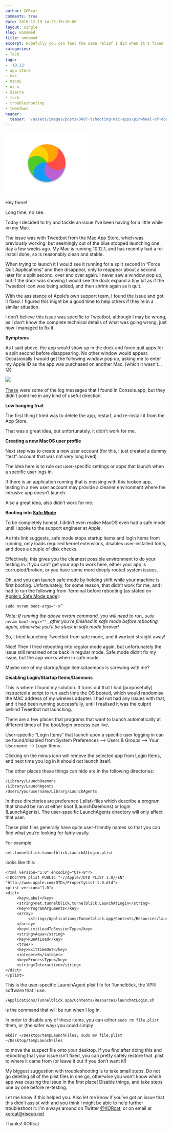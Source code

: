```yaml
---
author: XORcat
comments: true
date: 2016-12-19 14:25:35+10:00
layout: single
slug: unnamed
title: unnamed
excerpt: Hopefully you can feel the same relief I did when it's fixed
categories:
- Tech
tags:
- '10.12'
- app store
- mac
- macOS
- os x
- Sierra
- tech
- troubleshooting
- tweetbot
header:
  teaser: "/assets/images/posts/0007-tshooting-mac-apps/pinwheel-of-doom.png"
---
```


![Pinwheel of Doom](/assets/images/posts/0007-tshooting-mac-apps/pinwheel-of-doom.png)

Hey there!

Long time, no see.

Today I decided to try and tackle an issue I’ve been having for a little while on my Mac.

The issue was with Tweetbot from the Mac App Store, which was previously working, but seemingly out of the blue stopped launching one day a few weeks ago. My Mac is running 10.12.1, and has recently had a re-install done, so is reasonably clean and stable.

When trying to launch it I would see it running for a split second in “Force Quit Applications” and then disappear, only to reappear about a second later for a split second, over and over again. I never saw a window pop up, but if the dock was showing I would see the dock expand a tiny bit as if the Tweetbot icon was being added, and then shrink again as it quit.

With the assistance of Apple’s own support team, I found the issue and got it fixed. I figured this might be a good time to help others if they’re in a similar situation.

I don’t believe this issue was specific to Tweetbot, although I may be wrong, as I don’t know the complete technical details of what was going wrong, just how I managed to fix it.

**Symptoms**

As I said above, the app would show up in the dock and force quit apps for a split second before disappearing. No other window would appear.
Occasionally I would get the following window pop up, asking me to enter my Apple ID as the app was purchased on another Mac.
(which it wasn’t… 😟)

[![](https://pbs.twimg.com/media/Cx7Ly3EXcAEagCx.jpg)](https://pbs.twimg.com/media/Cx7Ly3EXcAEagCx.jpg)

[These](http://pastebin.com/s0xa4CPm) were some of the log messages that I found in Console.app, but they didn’t point me in any kind of useful direction.

**Low hanging fruit**

The first thing I tried was to delete the app, restart, and re-install it from the App Store.

That was a great idea, but unfortunately, it didn’t work for me.

**Creating a new MacOS user profile**

Next step was to create a new user account (for this, I just created a dummy “test” account that was not very long lived).

The idea here is to rule out user-specific settings or apps that launch when a specific user logs in.

If there is an application running that is messing with this broken app, testing in a new user account may provide a cleaner environment where the intrusive app doesn’t launch.

Also a great idea, also didn’t work for me.

**Booting into [Safe Mode](https://support.apple.com/en-us/HT201262)**

To be completely honest, I didn’t even realise MacOS even had a safe mode until I spoke to the support engineer at Apple.

As this link suggests, safe mode stops startup items and login items from running, only loads required kernel extensions, disables user-installed fonts, and does a couple of disk checks.

Effectively, this gives you the cleanest possible environment to do your testing in. If you can’t get your app to work here, either your app is corrupted/broken, or you have some more deeply rooted system issues.

Oh, and you can launch safe mode by holding shift while your machine is first booting. Unfortunately, for some reason, that didn’t work for me, and I had to run the following from Terminal before rebooting (as stated on [Apple's Safe Mode page](https://support.apple.com/en-us/HT201262)):
    
    sudo nvram boot-args="-x”

*Note: If running the above nvram command, you will need to run_ `sudo nvram boot-args=""` _after you’re finished in safe mode before rebooting again, otherwise you’ll be stuck in safe mode forever!*

So, I tried launching Tweetbot from safe mode, and it worked straight away!

Nice! Then I tried rebooting into regular mode again, but unfortunately the issue still remained once back in regular mode. Safe mode didn’t fix my issue, but the app works when in safe mode.

Maybe one of my startup/login items/daemons is screwing with me?

**Disabling Login/Startup Items/Daemons**

This is where I found my solution. It turns out that I had (purposefully) instructed a script to run each time the OS booted, which would randomise the MAC address of my wireless adapter. I had not had any issues with that, and it had been running successfully, until I realised it was the culprit behind Tweetbot not launching.

There are a few places that programs that want to launch automatically at different times of the boot/login process can live.

User-specific “Login Items” that launch upon a specific user logging in can be found/disabled from System Preferences —> Users & Groups —> Your Username —> Login Items.

Clicking on the minus icon will remove the selected app from Login Items, and next time you log in it should not launch itself.

The other places these things can hide are in the following directories:

    
    /Library/LaunchDaemons
    /Library/LaunchAgents
    /Users/yourusername/Library/LaunchAgents


In these directories are preference (.plist) files which describe a program that should be run at either boot (LaunchDaemons) or login (LaunchAgents). The user-specific LaunchAgents directory will only affect that user.

These plist files generally have quite user-friendly names so that you can find what you’re looking for fairly easily.

For example:
    
    net.tunnelblick.tunnelblick.LaunchAtLogin.plist

looks like this:
    
    <?xml version="1.0" encoding="UTF-8"?>
    <!DOCTYPE plist PUBLIC "-//Apple//DTD PLIST 1.0//EN" "http://www.apple.com/DTDs/PropertyList-1.0.dtd">
    <plist version="1.0">
    <dict>
         <key>Label</key>
         <string>net.tunnelblick.tunnelblick.LaunchAtLogin</string>
         <key>ProgramArguments</key>
         <array>
              <string>/Applications/Tunnelblick.app/Contents/Resources/launchAtLogin.sh</string>
         </array>
         <key>LimitLoadToSessionType</key>
         <string>Aqua</string>
         <key>RunAtLoad</key>
         <true/>
         <key>ExitTimeOut</key>
         <integer>0</integer>
         <key>ProcessType</key>
         <string>Interactive</string>
    </dict>
    </plist>

This is the user-specific LaunchAgent plist file for Tunnelblick, the VPN software that I use.
    
    /Applications/Tunnelblick.app/Contents/Resources/launchAtLogin.sh

is the command that will be run when I log in.

In order to disable any of these items, you can either `sudo rm file.plist` them, or (the safer way) you could simply
    
    mkdir ~/Desktop/tempLaunchFiles; sudo mv file.plist ~/Desktop/tempLaunchFiles

to move the suspect file onto your desktop. If you find after doing this and rebooting that your issue isn’t fixed, you can pretty safely restore that .plist to where it came from (or leave it out if you don’t want it!)

My biggest suggestion with troubleshooting is to take small steps. Do not go deleting all of the plist files in one go, otherwise you won’t know which app was causing the issue in the first place! Disable things, and take steps one by one before re-testing.

Let me know if this helped you. Also let me know if you’ve got an issue that this didn’t assist with and you think I might be able to help further troubleshoot it.
I’m always around on Twitter [@XORcat](https://twitter.com/xorcat), or on email at [xorcat@riseup.net](mailto:xorcat@riseup.net)

Thanks!
XORcat
